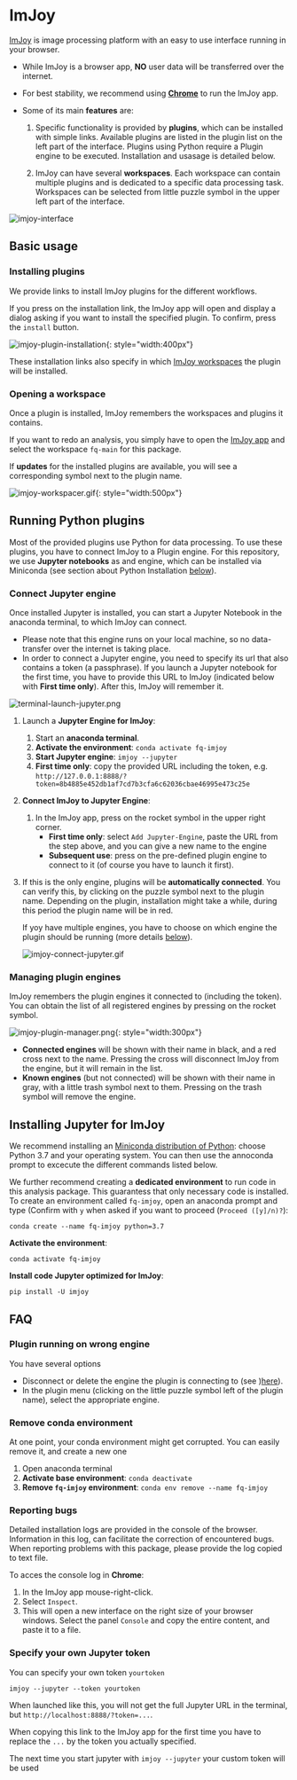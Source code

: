 # ImJoy

[ImJoy](https://imjoy.io/docs/#/) is image processing platform with an easy to use interface running in your browser.  

* While ImJoy is a browser app, **NO** user data will be transferred over the internet. 
* For best stability, we recommend using [**Chrome**](https://www.google.com/chrome/) to run the ImJoy app.  
* Some of its main **features** are:

    1. Specific functionality is provided by **plugins**, which can be installed with simple links. Available 
        plugins are listed in the plugin list on the left part of the interface. Plugins using Python require a Plugin engine to be executed. Installation and usasage is detailed below.  

    2. ImJoy can have several **workspaces**. Each workspace can contain multiple plugins and is 
        dedicated to a specific data processing task. Workspaces can be selected from little puzzle 
        symbol in the upper left part of the interface.

![imjoy-interface](img/imjoy-interface.png)

## Basic usage

### Installing plugins
We provide links to install ImJoy plugins for the different workflows. 

If you press on the installation link, the ImJoy app will open and display a
dialog asking if you want to install the specified plugin. To confirm, press 
the `install` button. 

![imjoy-plugin-installation](img/imjoy-plugin-installation.png){: style="width:400px"}

These installation links also specify in which [ImJoy workspaces](tools-imjoy.md#opening-a-workspace) the plugin will be installed. 

### Opening a workspace
Once a plugin is installed, ImJoy remembers the workspaces and plugins it contains. 

If you want to redo an analysis, you simply have to open the [ImJoy app](https://imjoy.io/#/app) 
and select the workspace `fq-main` for this package. 

If **updates** for the installed plugins 
are available, you will see a corresponding symbol next to the plugin name.

![imjoy-workspacer.gif](img/imjoy-workspace.gif){: style="width:500px"}


## Running Python plugins 
Most of the provided plugins use Python for data processing. To use these plugins, 
you have to connect ImJoy to a Plugin engine. For this repository, we use **Jupyter notebooks** as 
and engine, which can be installed via Miniconda (see section about Python Installation [below](#installing-python-for-imjoy)). 

### Connect Jupyter engine

Once installed Jupyter is installed, you can start a Jupyter Notebook in the anaconda terminal, 
to which ImJoy can connect. 

* Please note that this engine runs on your local machine, so no data-transfer over the internet is taking place. 
* In order to connect a Jupyter engine, you need to specify its url that also contains a token (a passphrase). 
    If you launch a Jupyter notebook for the first time, you have to provide this URL to ImJoy
    (indicated below with **First time only**). After this, ImJoy will remember it. 

![terminal-launch-jupyter.png](img/terminal-launch-jupyter.png)

1. Launch a **Jupyter Engine for ImJoy**:
   
    1. Start an **anaconda terminal**. 
    2. **Activate the environment**: `conda activate fq-imjoy`
    3. **Start Jupyter engine**: `imjoy --jupyter`
    4. **First time only**: copy the provided URL including the token, 
        e.g. `http://127.0.0.1:8888/?token=8b4885e452db1af7cd7b3cfa6c62036cbae46995e473c25e`
        
 
2. **Connect ImJoy to Jupyter Engine**: 
   
    1. In the ImJoy app, press on the rocket symbol in the upper right corner.
         * **First time only**: select `Add Jupyter-Engine`, paste the URL from the step above, and you can give a new name to the engine
         * **Subsequent use**: press on the pre-defined plugin engine to connect to it (of course you have to launch it first).

3. If this is the only engine, plugins will be **automatically connected**. You can verify this, 
   by clicking on the puzzle symbol next to the plugin name. Depending on the plugin, installation
   might take a while, during this period the plugin name will be in red.  

    If yoy have multiple engines, you have to choose on which engine the plugin should be running 
    (more details [below](#plugin-running-on-wrong-engine)).

   ![imjoy-connect-jupyter.gif](img/imjoy-connect-jupyter.gif)


### Managing plugin engines
ImJoy remembers the plugin engines it connected to (including the token). You can obtain the list of all
registered engines by pressing on the rocket symbol. 

![imjoy-plugin-manager.png](img/imjoy-plugin-manager.png){: style="width:300px"}

* **Connected engines** will be shown with their name in black, and a red cross next to the name. Pressing the cross will disconnect ImJoy from the engine, but it will remain in the list. 
* **Known engines** (but not connected) will be shown with their name in gray, with a little trash symbol next to them. Pressing on the trash symbol will remove the engine. 


## Installing Jupyter for ImJoy
We recommend installing an [Miniconda distribution of Python](https://docs.conda.io/en/latest/miniconda.html): 
choose Python 3.7 and your operating system. You  can then use the annoconda prompt to excecute the different commands listed below. 

We further recommend creating a **dedicated environment** to run code in this analysis package. 
This guarantess that only necessary code is installed. 
To create an environment called `fq-imjoy`, open an anaconda prompt and type (Confirm with `y` when asked if you want to proceed (`Proceed ([y]/n)?`): 

```
conda create --name fq-imjoy python=3.7
```

**Activate the environment**:
```
conda activate fq-imjoy
```

**Install code Jupyter optimized for ImJoy**:
```
pip install -U imjoy
```

## FAQ

### Plugin running on wrong engine
You have several options

* Disconnect or delete the engine the plugin is connecting to (see )[here](#managing-plugin-engines)).
* In the plugin menu (clicking on the little puzzle symbol left of the plugin name), select the appropriate engine.


### Remove conda environment
At one point, your conda environment might get corrupted. You can easily remove it, and create a new one

1. Open anaconda terminal
0. **Activate base environment**: `conda deactivate`
0. **Remove `fq-imjoy` environment**: `conda env remove --name fq-imjoy`


### Reporting bugs
Detailed installation logs are provided in the console of the browser. Information in this log, can facilitate the correction of encountered bugs. When reporting problems with this package, please provide the log copied to text file. 

To acces the console log in **Chrome**:

1. In the ImJoy app mouse-right-click. 
2. Select `Inspect`. 
3. This will open a new interface on the right size of your browser windows. Select the panel `Console` and copy the entire content, and paste it to a file.  

### Specify your own Jupyter token
You can specify your own token `yourtoken`

```
imjoy --jupyter --token yourtoken
```
When launched like this, you will not get the full Jupyter URL in the terminal, but `http://localhost:8888/?token=...`.

When copying this link to the ImJoy app for the first time you have to replace the `...` by the token you actually specified.

The next time you start jupyter with `imjoy --jupyter` your custom token will be used
